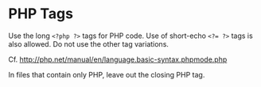 PHP Tags
========

Use the long `<?php ?>` tags for PHP code. Use of short-echo `<?= ?>` tags is
also allowed. Do not use the other tag variations.

Cf. <http://php.net/manual/en/language.basic-syntax.phpmode.php>

In files that contain only PHP, leave out the closing PHP tag.
